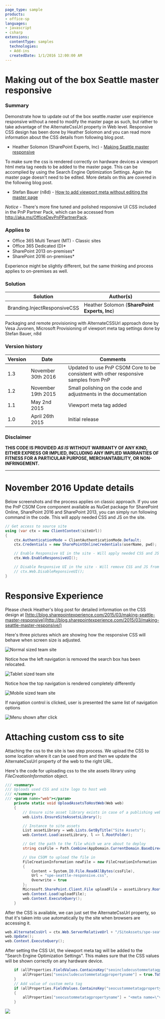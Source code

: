 ```yaml
---
page_type: sample
products:
- office-sp
languages:
- javascript
- csharp
extensions:
  contentType: samples
  technologies:
  - Add-ins
  createdDate: 1/1/2016 12:00:00 AM
---
```

# Making out of the box Seattle master responsive #

### Summary ###
Demonstrate how to update out of the box seattle.master user expirience responsive without a need to modify the master page as such, but rather to take advantage of the AlternateCssUrl property in Web level. Responsive CSS design has been done by Heather Solomon and you can read more information about the CSS details from following blog post.

* Heather Solomon (SharePoint Experts, Inc) - [Making Seattle master responsive](http://blog.sharepointexperience.com/2015/03/making-seattle-master-responsive/)

To make sure the css is rendered correctly on hardware devices a viewport html meta tag needs to be added to the master page. This can be accomplied by using the Search Engine Optimization Settings. Again the master page doesn't need to be edited. More details on this are covered in the following blog post.

* Stefan Bauer (n8d) - [How to add viewport meta without editing the master page](http://www.n8d.at/blog/how-to-add-viewport-meta-without-editing-the-master-page/)

*Notice* - There's more fine tuned and polished responsive UI CSS included in the PnP Partner Pack, which can be accessed from http://aka.ms/OfficeDevPnPPartnerPack. 

### Applies to ###
-  Office 365 Multi Tenant (MT) - Classic sites
-  Office 365 Dedicated (D)*
-  SharePoint 2013 on-premises*
-  SharePoint 2016 on-premises*

Experience might be slightly different, but the same thinking and process applies to on-premises as well.

### Solution ###
Solution | Author(s)
---------|----------
Branding.InjectResponsiveCSS | Heather Solomon (**SharePoint Experts, Inc**) 

Packaging and remote provisioning with AlternateCSSUrl approach done by Vesa Juvonen, Microsoft
Provisioning of viewport meta tag settings done by Stefan Bauer, n8d

### Version history ###
Version  | Date | Comments
---------| -----| --------
1.3  | November 30th 2016 | Updated to use PnP CSOM Core to be consistent with other responsive samples from PnP
1.2  | November 19th 2015 | Small polishing on the code and adjustments in the documentation
1.1  | May 2nd 2015 | Viewport meta tag added
1.0  | April 26th 2015 | Initial release

### Disclaimer ###
**THIS CODE IS PROVIDED *AS IS* WITHOUT WARRANTY OF ANY KIND, EITHER EXPRESS OR IMPLIED, INCLUDING ANY IMPLIED WARRANTIES OF FITNESS FOR A PARTICULAR PURPOSE, MERCHANTABILITY, OR NON-INFRINGEMENT.**


----------

# November 2016 Update details #
Below screenshots and the process applies on classic approach. If you use the PnP CSOM Core component available as NuGet package for SharePoint Online, SharePoint 2016 and SharePoint 2013, you can simply run following command in the code. This will apply needed CSS and JS on the site.

```C#
// Get access to source site
using (var ctx = new ClientContext(siteUrl))
{
    ctx.AuthenticationMode = ClientAuthenticationMode.Default;
    ctx.Credentials = new SharePointOnlineCredentials(userName, pwd);

    // Enable Responsive UI in the site - Will apply needed CSS and JS to site
    ctx.Web.EnableResponsiveUI();

    // Disable Responsive UI in the site - Will remove CSS and JS from site. 
    // ctx.Web.DisableReponsiveUI();
}
```

# Responsive Experience #
Please check Heather's blog post for detailed information on the CSS design at [http://blog.sharepointexperience.com/2015/03/making-seattle-master-responsive](http://blog.sharepointexperience.com/2015/03/making-seattle-master-responsive/)

Here's three pictures which are showing how the responsive CSS will behave when screen size is adjusted.

![Normal sized team site](http://i.imgur.com/I0PR6Qj.png)

Notice how the left navigation is removed the search box has been relocated. 

![Tablet sized team site](http://i.imgur.com/iyAHWFh.png)

Notice how the top navigation is rendered completely differently

![Mobile sized team site](http://i.imgur.com/u9yYn8V.png)

If navigation control is clicked, user is presented the same list of navigation options

![Menu shown after click](http://i.imgur.com/BRtYm79.png)

# Attaching custom css to site #
Attaching the css to the site is two step process. We upload the CSS to some location where it can be used from and then we update the AlternateCssUrl property of the web to the right URL. 

Here's the code for uploading css to the site assets library using *FileCreationInformation* object.

```C#
/// <summary>
/// Uploads used CSS and site logo to host web
/// </summary>
/// <param name="web"></param>
    private static void UploadAssetsToHostWeb(Web web)
    {
        // Ensure site asset library exists in case of a publishing web site
        web.Lists.EnsureSiteAssetsLibrary();

        // Instance to site assets
        List assetLibrary = web.Lists.GetByTitle("Site Assets");
        web.Context.Load(assetLibrary, l => l.RootFolder);

        // Get the path to the file which we are about to deploy
        string cssFile = Path.Combine(AppDomain.CurrentDomain.BaseDirectory, "resources/spe-seattle-responsive.css");

        // Use CSOM to upload the file in
        FileCreationInformation newFile = new FileCreationInformation
        {
            Content = System.IO.File.ReadAllBytes(cssFile),
            Url = "spe-seattle-responsive.css",
            Overwrite = true
        };
        Microsoft.SharePoint.Client.File uploadFile = assetLibrary.RootFolder.Files.Add(newFile);
        web.Context.Load(uploadFile);
        web.Context.ExecuteQuery();
    }

```

After the CSS is available, we can just set the AlternateCssUrl property, so that it's taken into use automatically by the site when browsers are accessing it. 

```C#
web.AlternateCssUrl = ctx.Web.ServerRelativeUrl + "/SiteAssets/spe-seattle-responsive.css";
web.Update();
web.Context.ExecuteQuery();
```

After setting the CSS Url, the viewport meta tag will be added to the "Search Engine Optimization Settings". This makes sure that the CSS values will be shown correctly on any hardware device.

```C#
    if (allProperties.FieldValues.ContainsKey("seoincludecustommetatagpropertyname")) {
        allProperties["seoincludecustommetatagpropertyname"] = true.ToString();
    }
    // Add value of custom meta tag
    if (allProperties.FieldValues.ContainsKey("seocustommetatagpropertyname"))
    {
        allProperties["seocustommetatagpropertyname"] = "<meta name=\"viewport\" content=\"width=device-width, initial-scale=1, maximum-scale=1\" />";
    }
```


<img src="https://telemetry.sharepointpnp.com/pnp/samples/Branding.InjectResponsiveCSS" />